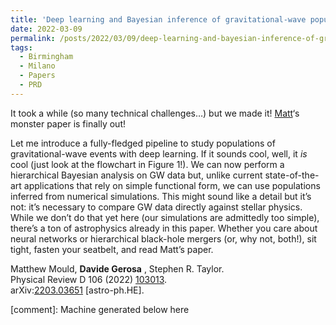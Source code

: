 ```yaml
---
title: 'Deep learning and Bayesian inference of gravitational-wave populations: hierarchical black-hole mergers'
date: 2022-03-09
permalink: /posts/2022/03/09/deep-learning-and-bayesian-inference-of-gravitational-wave-populations-hierarchical-black-hole-mergers
tags:
  - Birmingham
  - Milano
  - Papers
  - PRD
---
```


It took a while (so many technical challenges…) but we made it! [Matt](<../../../../../index.html?p=2466>)‘s monster paper is finally out! 

Let me introduce a fully-fledged pipeline to study populations of gravitational-wave events with deep learning. If it sounds cool, well, it _is_ cool (just look at the flowchart in Figure 1!). We can now perform a hierarchical Bayesian analysis on GW data but, unlike current state-of-the-art applications that rely on simple functional form, we can use populations inferred from numerical simulations. This might sound like a detail but it’s not: it’s necessary to compare GW data directly against stellar physics. While we don’t do that yet here (our simulations are admittedly too simple), there’s a ton of astrophysics already in this paper. Whether you care about neural networks or hierarchical black-hole mergers (or, why not, both!), sit tight, fasten your seatbelt, and read Matt’s paper.

Matthew Mould, **Davide Gerosa** , Stephen R. Taylor.  
Physical Review D 106 (2022) [103013](<https://journals.aps.org/prd/abstract/10.1103/PhysRevD.106.103013>).  
arXiv:[2203.03651](<https://arxiv.org/abs/2203.03651>) [astro-ph.HE].

[comment]: Machine generated below here
